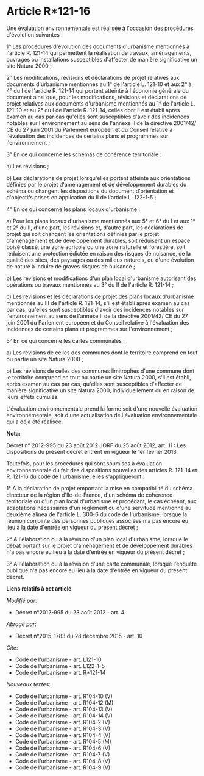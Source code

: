 # Article R*121-16

Une évaluation environnementale est réalisée à l'occasion des procédures d'évolution suivantes : 

1° Les procédures d'évolution des documents d'urbanisme mentionnés à l'article R. 121-14 qui permettent la réalisation de
travaux, aménagements, ouvrages ou installations susceptibles d'affecter de manière significative un site Natura 2000 ; 

2° Les modifications, révisions et déclarations de projet relatives aux documents d'urbanisme mentionnés au 1° de l'article
L. 121-10 et aux 2° à 4° du I de l'article R. 121-14 qui portent atteinte à l'économie générale du document ainsi que, pour
les modifications, révisions et déclarations de projet relatives aux documents d'urbanisme mentionnés au 1° de l'article L.
121-10 et au 2° du I de l'article R. 121-14, celles dont il est établi après examen au cas par cas qu'elles sont susceptibles
d'avoir des incidences notables sur l'environnement au sens de l'annexe II de la directive 2001/42/ CE du 27 juin 2001 du
Parlement européen et du Conseil relative à l'évaluation des incidences de certains plans et programmes sur
l'environnement ; 

3° En ce qui concerne les schémas de cohérence territoriale : 

a) Les révisions ; 

b) Les déclarations de projet lorsqu'elles portent atteinte aux orientations définies par le projet d'aménagement et de
développement durables du schéma ou changent les dispositions du document d'orientation et d'objectifs prises en application
du II de l'article L. 122-1-5 ; 

4° En ce qui concerne les plans locaux d'urbanisme : 

a) Pour les plans locaux d'urbanisme mentionnés aux 5° et 6° du I et aux 1° et 2° du II, d'une part, les révisions et,
d'autre part, les déclarations de projet qui soit changent les orientations définies par le projet d'aménagement et de
développement durables, soit réduisent un espace boisé classé, une zone agricole ou une zone naturelle et forestière, soit
réduisent une protection édictée en raison des risques de nuisance, de la qualité des sites, des paysages ou des milieux
naturels, ou d'une évolution de nature à induire de graves risques de nuisance ; 

b) Les révisions et modifications d'un plan local d'urbanisme autorisant des opérations ou travaux mentionnés au 3° du II de
l'article R. 121-14 ; 

c) Les révisions et les déclarations de projet des plans locaux d'urbanisme mentionnés au III de l'article R. 121-14, s'il
est établi après examen au cas par cas, qu'elles sont susceptibles d'avoir des incidences notables sur l'environnement au
sens de l'annexe II de la directive 2001/42/ CE du 27 juin 2001 du Parlement européen et du Conseil relative à l'évaluation
des incidences de certains plans et programmes sur l'environnement ; 

5° En ce qui concerne les cartes communales : 

a) Les révisions de celles des communes dont le territoire comprend en tout ou partie un site Natura 2000 ; 

b) Les révisions de celles des communes limitrophes d'une commune dont le territoire comprend en tout ou partie un site
Natura 2000, s'il est établi, après examen au cas par cas, qu'elles sont susceptibles d'affecter de manière significative un
site Natura 2000, individuellement ou en raison de leurs effets cumulés. 

L'évaluation environnementale prend la forme soit d'une nouvelle évaluation environnementale, soit d'une actualisation de
l'évaluation environnementale qui a déjà été réalisée.

**Nota:**

Décret n° 2012-995 du 23 août 2012 JORF du 25 août 2012, art. 11 : Les dispositions du présent décret entrent en vigueur le
1er février 2013.

Toutefois, pour les procédures qui sont soumises à évaluation environnementale du fait des dispositions nouvelles des
articles R. 121-14 et R. 121-16 du code de l'urbanisme, elles s'appliqueront :

1° A la déclaration de projet emportant la mise en compatibilité du schéma directeur de la région d'Ile-de-France, d'un
schéma de cohérence territoriale ou d'un plan local d'urbanisme et procédant, le cas échéant, aux adaptations nécessaires
d'un règlement ou d'une servitude mentionné au deuxième alinéa de l'article L. 300-6 du code de l'urbanisme, lorsque la
réunion conjointe des personnes publiques associées n'a pas encore eu lieu à la date d'entrée en vigueur du présent décret ;

2° A l'élaboration ou à la révision d'un plan local d'urbanisme, lorsque le débat portant sur le projet d'aménagement et de
développement durables n'a pas encore eu lieu à la date d'entrée en vigueur du présent décret ;

3° A l'élaboration ou à la révision d'une carte communale, lorsque l'enquête publique n'a pas encore eu lieu à la date
d'entrée en vigueur du présent décret.

**Liens relatifs à cet article**

_Modifié par_:

  - Décret n°2012-995 du 23 août 2012 - art. 4

_Abrogé par_:

  - Décret n°2015-1783 du 28 décembre 2015 - art. 10

_Cite_:

  - Code de l'urbanisme - art. L121-10
  - Code de l'urbanisme - art. L122-1-5
  - Code de l'urbanisme - art. R*121-14

_Nouveaux textes_:

  - Code de l'urbanisme - art. R104-10 (V)
  - Code de l'urbanisme - art. R104-12 (M)
  - Code de l'urbanisme - art. R104-13 (V)
  - Code de l'urbanisme - art. R104-14 (V)
  - Code de l'urbanisme - art. R104-2 (V)
  - Code de l'urbanisme - art. R104-3 (V)
  - Code de l'urbanisme - art. R104-4 (V)
  - Code de l'urbanisme - art. R104-5 (M)
  - Code de l'urbanisme - art. R104-6 (V)
  - Code de l'urbanisme - art. R104-7 (V)
  - Code de l'urbanisme - art. R104-8 (V)
  - Code de l'urbanisme - art. R104-9 (V)
